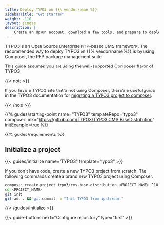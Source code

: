```yaml
---
title: Deploy TYPO3 on {{% vendor/name %}}
sidebarTitle: "Get started"
weight: -110
layout: single
description: |
    Create an Upsun account, download a few tools, and prepare to deploy TYPO3.
---
```


TYPO3 is an Open Source Enterprise PHP-based CMS framework. The recommended way to deploy TYPO3 on {{% vendor/name %}} is by using Composer, the PHP package management suite. 

This guide assumes you are using the well-supported Composer flavor of TYPO3.

{{< note >}}

If you have a TYPO3 site that's not using Composer,
there's a useful guide in the TYPO3 documentation for [migrating a TYPO3 project to composer](https://docs.typo3.org/m/typo3/guide-installation/master/en-us/MigrateToComposer/Index.html).

{{< /note >}}

{{% guides/starting-point name="TYPO3" templateRepo="typo3" composerLink="https://github.com/TYPO3/TYPO3.CMS.BaseDistribution" initExample=true %}}

{{% guides/requirements %}}

## Initialize a project

{{< guides/initialize name="TYPO3" template="typo3" >}}

If you don't have code, create a new TYPO3 project from scratch.
The following commands create a brand new TYPO3 project using Composer.

```bash
composer create-project typo3/cms-base-distribution <PROJECT_NAME> ^10
cd <PROJECT_NAME>
git init
git add . && git commit -m "Init TYPO3 from upstream."
```

{{< /guides/initialize >}}

{{< guide-buttons next="Configure repository" type="first" >}}
